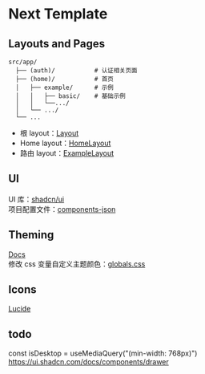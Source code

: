 # Next Template

## Layouts and Pages

```
src/app/
  ├── (auth)/           # 认证相关页面
  ├── (home)/        	# 首页
  │   ├── example/      # 示例
  │   │   ├── basic/    # 基础示例
  │   │   └──.../
  │   └── .../
  └── ...
```

- 根 layout：[Layout](./src/app/layout.tsx)
- Home layout：[HomeLayout](<./src/app/(home)/layout.tsx>)
- 路由 layout：[ExampleLayout](<./src/app/(home)/example/layout.tsx>)

## UI

UI 库：[shadcn/ui](https://ui.shadcn.com/)  
项目配置文件：[components-json](./components.json)

## Theming

[Docs](https://ui.shadcn.com/docs/theming)  
修改 css 变量自定义主题颜色：[globals.css](./src/app/globals.css)

## Icons

[Lucide](https://lucide.dev/icons/)


## todo
const isDesktop = useMediaQuery("(min-width: 768px)") https://ui.shadcn.com/docs/components/drawer

